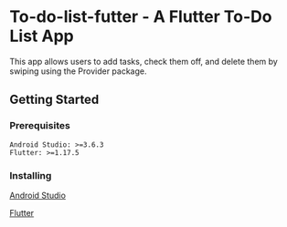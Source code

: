 # To-do-list-futter - A Flutter To-Do List App

This app allows users to add tasks, check them off, and delete them by swiping using the Provider package.

## Getting Started

### Prerequisites

```
Android Studio: >=3.6.3
Flutter: >=1.17.5
```
### Installing

[Android Studio](https://developer.android.com/studio)

[Flutter](https://flutter.dev/docs/get-started/install)
